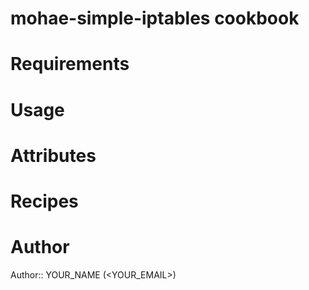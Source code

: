 # mohae-simple-iptables cookbook

# Requirements

# Usage

# Attributes

# Recipes

# Author

Author:: YOUR_NAME (<YOUR_EMAIL>)
